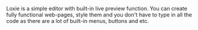 Loxie is a simple editor with built-in live preview function. You can create fully functional web-pages, style them
and you don't have to type in all the code as there are a lot of built-in menus, buttons and etc.
